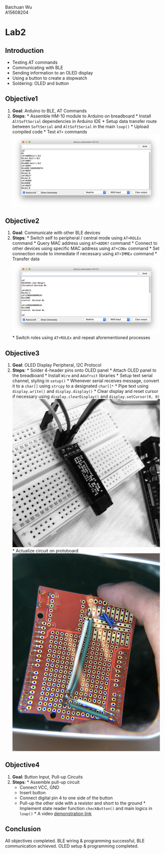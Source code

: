 Baichuan Wu </br>
A15608204 </br>

# Lab2

## Introduction
  * Testing AT commands
  * Communicating with BLE
  * Sending information to an OLED display
  * Using a button to create a stopwatch
  * Soldering: OLED and button

## Objective1
  1. **Goal**: Arduino to BLE, AT Commands
  2. **Steps**:
    * Assemble HM-10 module to Arduino on breadboard
    * Install `AltSoftSerial` dependencies in Arduino IDE
    * Setup data transfer route between `SoftSerial` and `AltSoftSerial` in the main `loop()`
    * Upload compiled code
    * Test `AT+` commands
    ![Testing AT Commands](Images/objective1.png)

## Objective2
  1. **Goal**: Communicate with other BLE devices
  2. **Steps**:
    * Switch self to peripheral / central mode using `AT+ROLEx` command
    * Query MAC address using `AT+ADDR?` command
    * Connect to other devices using specific MAC address using `AT+CONx` command
    * Set connection mode to immediate if necessary using `AT+IMMEx` command
    * Transfer data
    ![Transferring data to others](Images/objective2a.png)
    * Switch roles using `AT+ROLEx` and repeat aforementioned processes

## Objective3
  1. **Goal**: OLED Display Peripheral, I2C Protocol
  2. **Steps**:
    * Solder 4-header pins onto OLED panel
    * Attach OLED panel to the breadboard
    * Install `Wire` and `Adafruit` libraries
    * Setup text serial channel, styling in `setup()`
    * Whenever serial receives message, convert it to a `char[]` using `strcpy` to a designated `char[]*`
    * Pipe text using `display.write()` and `display.display()`
    * Clear display and reset cursor if necessary using `display.clearDisplay()` and `display.setCursor(0, 0)`
    ![OLED Board](Images/oled_board.png)
    * Actualize circuit on protoboard
    ![OLED Board 2](Images/oled_board_2.png)

## Objective4
  1. **Goal**: Button Input, Pull-up Circuits
  2. **Steps**:
    * Assemble pull-up circuit
      * Connect VCC, GND
      * Insert button
      * Connect digital pin 4 to one side of the button
      * Pull-up the other side with a resistor and short to the ground
    * Implement state reader function `checkButton()` and main logics in `loop()`
    * A video [demonstration link](https://drive.google.com/file/d/1GTPBXvcvTuJ1gdO6djioEvL4WEGv9sJM/view?usp=sharing)

## Conclusion
  All objectives completed. BLE wiring & programming successful, BLE communication achieved. OLED setup & programming completed.
